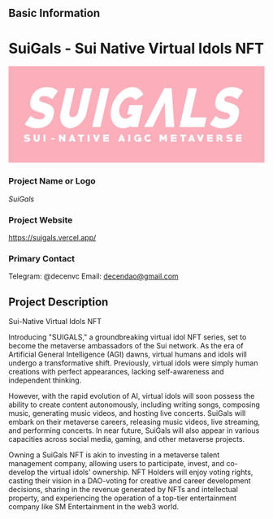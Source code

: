 ## Basic Information

# SuiGals - Sui Native Virtual Idols NFT
![](https://github.com/decendao/SuiGals-Deploy/blob/main/banner.jpg)

### Project Name or Logo

*SuiGals*


### Project Website

https://suigals.vercel.app/

### Primary Contact

Telegram: @decenvc
Email: decendao@gmail.com


## Project Description 

Sui-Native Virtual Idols NFT

Introducing "SUIGALS," a groundbreaking virtual idol NFT series, set to become the metaverse ambassadors of the Sui network. 
As the era of Artificial General Intelligence (AGI) dawns, virtual humans and idols will undergo a transformative shift. Previously, virtual idols were simply human creations with perfect appearances, lacking self-awareness and independent thinking. 

However, with the rapid evolution of AI, virtual idols will soon possess the ability to create content autonomously, including writing songs, composing music, generating music videos, and hosting live concerts. 
SuiGals will embark on their metaverse careers, releasing music videos, live streaming, and performing concerts. 
In near future, SuiGals will also appear in various capacities across social media, gaming, and other metaverse projects.

Owning a SuiGals NFT is akin to investing in a metaverse talent management company, allowing users to participate, invest, and co-develop the virtual idols' ownership. 
NFT Holders will enjoy voting rights, casting their vision in a DAO-voting for creative and career development decisions, sharing in the revenue generated by NFTs and intellectual property, and experiencing the operation of a top-tier entertainment company like SM Entertainment in the web3 world.

